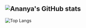 ![Ananya's GitHub stats](https://github-readme-stats.vercel.app/api?username=ananya-sh30&show_icons=true&theme=github_dark&hide_rank=true)
---
![Top Langs](https://github-readme-stats.vercel.app/api/top-langs/?username=ananya-sh30&layout=compact&theme=github_dark)


